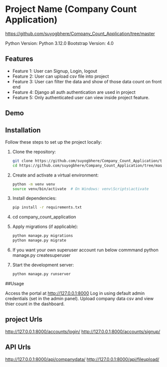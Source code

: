 # Project Name  (Company Count Application)

https://github.com/suyogbhere/Company_Count_Application/tree/master

Python Version: Python 3.12.0
Bootstrap Version: 4.0

## Features

- Feature 1: User can Signup, Login, logout
- Feature 2: User can upload csv file into project
- Feature 3: User can filter the data and show of those data count on front end
- Feature 4: Django all auth authentication are used in project
- Feature 5: Only authenticated user can view inside project feature.

## Demo


## Installation

Follow these steps to set up the project locally:

1. Clone the repository:
    ```bash
    git clone https://github.com/suyogbhere/Company_Count_Application/tree/master
    cd https://github.com/suyogbhere/Company_Count_Application/tree/master
    ```
2. Create and activate a virtual environment:
    ```bash
    python -m venv venv
    source venv/bin/activate  # On Windows: venv\Scripts\activate
    ```
3. Install dependencies:
    ```bash
    pip install -r requirements.txt
    ```
4. cd company_count_application

5. Apply migrations (if applicable):
    ```bash
    python manage.py migrations
    python manage.py migrate
    ```
6. If you want your own superuser account run below commmand
    python manage.py createsuperuser

6. Start the development server:
    ```bash
    python manage.py runserver
    
##Usage

Access the portal at http://127.0.0.1:8000
Log in using default admin credentials (set in the admin panel).
Upload company data csv and view thier count in the dashboard.


## project Urls

http://127.0.0.1:8000/accounts/login/
http://127.0.0.1:8000/accounts/signup/

## API Urls
http://127.0.0.1:8000/api/companydata/
http://127.0.0.1:8000/api/fileupload/
